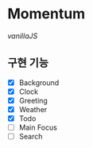 # Momentum

*vanillaJS*

구현 기능
---

- [x] Background
- [x] Clock
- [x] Greeting
- [x] Weather
- [x] Todo
- [ ] Main Focus
- [ ] Search